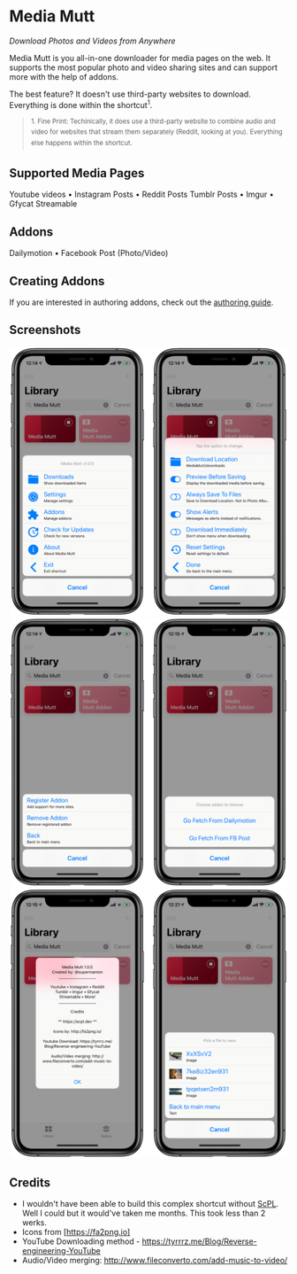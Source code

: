 # Media Mutt

*Download Photos and Videos from Anywhere*

Media Mutt is you all-in-one downloader for media pages on the web. It supports the most popular photo and video sharing sites and can support more with the help of addons.

The best feature? It doesn't use third-party websites to download. Everything is done within the shortcut<sup>1</sup>.


> <sup>1. Fine Print: Techinically, it does use a third-party website to combine audio and video for websites that stream them separately (Reddit, looking at you). Everything else happens within the shortcut.</sup>


## Supported Media Pages

Youtube videos • Instagram Posts • Reddit Posts
Tumblr Posts • Imgur • Gfycat
Streamable

## Addons

Dailymotion • Facebook Post (Photo/Video)

## Creating Addons

If you are interested in authoring addons, check out the [authoring guide](making-mediamutt-addons.md).


## Screenshots

![Main Menu & Settings](img/mm-promo-1.png)
![Addons](img/mm-promo-2.png)
![About Screen & Downloads](img/mm-promo-3.png)


## Credits

* I wouldn't have been able to build this complex shortcut without [ScPL](https://scpl.dev). Well I could but it would've taken me months. This took less than 2 werks.
* Icons from [https://fa2png.io]
* YouTube Downloading method - https://tyrrrz.me/Blog/Reverse-engineering-YouTube
* Audio/Video merging: http://www.fileconverto.com/add-music-to-video/
